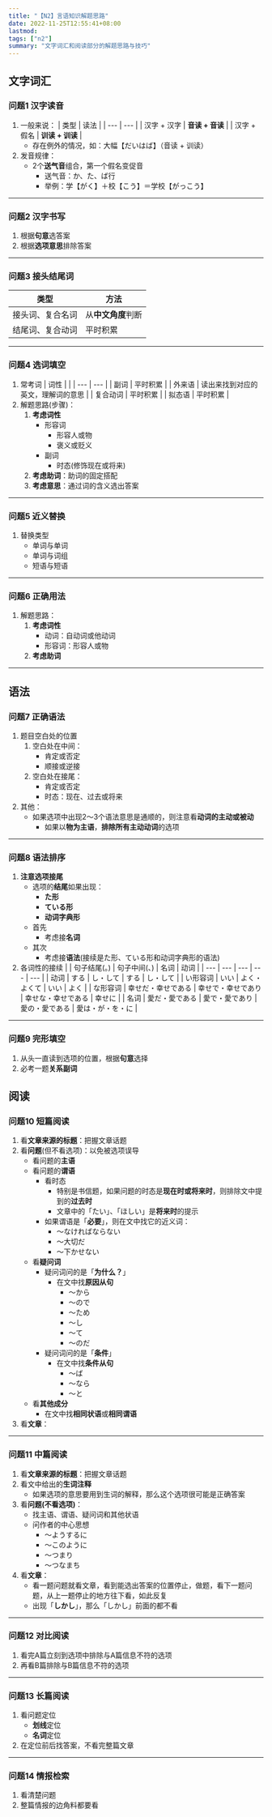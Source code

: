 ```yaml
---
title: "【N2】言语知识解题思路"
date: 2022-11-25T12:55:41+08:00
lastmod: 
tags: ["n2"]
summary: "文字词汇和阅读部分的解题思路与技巧"
---
```


## 文字词汇

### 问题1 汉字读音
1. 一般来说：
    | 类型 | 读法 |
    | --- | --- |
    | 汉字 + 汉字 | **音读 + 音读** |
    | 汉字 + 假名 | **训读 + 训读** |
    - 存在例外的情况，如：大幅【だいはば】（音读 + 训读）
2. 发音规律：
    - 2个**送气音**组合，第一个假名变促音
        - 送气音：か、た、ば行
        - 举例：学【がく】＋校【こう】＝学校【がっこう】

---
### 问题2 汉字书写
1. 根据**句意**选答案
2. 根据**选项意思**排除答案

---
### 问题3 接头结尾词
| 类型 | 方法 |
| --- | --- |
| 接头词、复合名词 | 从**中文角度**判断 |
| 结尾词、复合动词 | 平时积累 |

---
### 问题4 选词填空
1. 常考词
    | 词性 |  |
    | --- | --- |
    | 副词 | 平时积累 |
    | 外来语 | 读出来找到对应的英文，理解词的意思 |
    | 复合动词 | 平时积累 |
    | 拟态语 | 平时积累 |
2. 解题思路(步骤)：
    1. **考虑词性**
        - 形容词
            - 形容人或物
            - 褒义或贬义
        - 副词
            - 时态(修饰现在或将来)
    2. **考虑助词**：助词的固定搭配
    3. **考虑意思**：通过词的含义选出答案

---
### 问题5 近义替换
1. 替换类型
    - 单词与单词
    - 单词与词组
    - 短语与短语

---
### 问题6 正确用法
1. 解题思路：
    1. **考虑词性**
        - 动词：自动词或他动词
        - 形容词：形容人或物
    2. **考虑助词**

---
## 语法
### 问题7 正确语法
1. 题目空白处的位置
    1. 空白处在中间：
        - 肯定或否定
        - 顺接或逆接
    2. 空白处在接尾：
        - 肯定或否定
        - 时态：现在、过去或将来
2. 其他：
    - 如果选项中出现2～3个语法意思是通顺的，则注意看**动词的主动或被动**
        - 如果以**物为主语**，**排除所有主动动词**的选项

---
### 问题8 语法排序
1. **注意选项接尾**
    - 选项的**结尾**如果出现：
        - **た形**
        - **ている形**
        - **动词字典形**  
    - 首先
        - 考虑接**名词**
    - 其次
        - 考虑接**语法**(接续是た形、ている形和动词字典形的语法)
2. 各词性的接续
    |  | 句子结尾(。) | 句子中间(、) | 名词 | 动词 |
    | --- | --- | --- | --- | --- |
    | 动词 | する | し・して | する | し・して |
    | い形容词 | いい | よく・よくて | いい | よく |
    | な形容词 | 幸せだ・幸せである | 幸せで・幸せであり | 幸せな・幸せである | 幸せに |
    | 名词 | 愛だ・愛である | 愛で・愛であり | 愛の・愛である | 愛は・が・を・に |

---
### 问题9 完形填空
1. 从头一直读到选项的位置，根据**句意**选择
2. 必考一题**关系副词**

## 阅读
### 问题10 短篇阅读
1. 看**文章来源的标题**：把握文章话题
2. 看**问题**(但不看选项)：以免被选项误导
    - 看问题的**主语**
    - 看问题的**谓语**
        - 看时态
            - 特别是书信题，如果问题的时态是**现在时或将来时**，则排除文中提到的**过去时**
            - 文章中的「たい」、「ほしい」是**将来时**的提示
        - 如果谓语是「**必要**」，则在文中找它的近义词：
            - 〜なければならない
            - 〜大切だ
            - 〜下かせない
    - 看**疑问词**
        - 疑问词问的是「**为什么？**」
            - 在文中找**原因从句**
                - 〜から
                - 〜ので
                - 〜ため
                - 〜し
                - 〜て
                - 〜のだ
        - 疑问词问的是「**条件**」
            - 在文中找**条件从句**
                - 〜ば
                - 〜なら
                - 〜と
    - 看**其他成分**
        - 在文中找**相同状语**或**相同谓语**
3. 看**文章**：

---
### 问题11 中篇阅读
1. 看**文章来源的标题**：把握文章话题
2. 看文中给出的**生词注释**
    - 如果选项的意思要用到生词的解释，那么这个选项很可能是正确答案
3. 看**问题(不看选项)**：
    - 找主语、谓语、疑问词和其他状语
    - 问作者的中心思想
        - 〜ようするに
        - 〜このように
        - 〜つまり
        - 〜つなまち
4. 看**文章**：
    - 看一题问题就看文章，看到能选出答案的位置停止，做题，看下一题问题，从上一题停止的地方往下看，如此反复
    - 出现「**しかし**」，那么「しかし」前面的都不看

---
### 问题12 对比阅读
1. 看完A篇立刻到选项中排除与A篇信息不符的选项
2. 再看B篇排除与B篇信息不符的选项

---
### 问题13 长篇阅读
1. 看问题定位
    - **划线**定位
    - **名词**定位
2. 在定位前后找答案，不看完整篇文章

---
### 问题14 情报检索
1. 看清楚问题
2. 整篇情报的边角料都要看